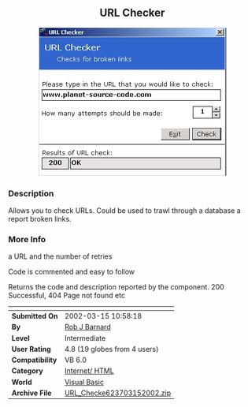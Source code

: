 ﻿<div align="center">

## URL Checker

<img src="PIC2002315646458847.jpg">
</div>

### Description

Allows you to check URLs. Could be used to trawl through a database a report broken links.
 
### More Info
 
a URL and the number of retries

Code is commented and easy to follow

Returns the code and description reported by the component. 200 Successful, 404 Page not found etc


<span>             |<span>
---                |---
**Submitted On**   |2002-03-15 10:58:18
**By**             |[Rob J Barnard](https://github.com/Planet-Source-Code/PSCIndex/blob/master/ByAuthor/rob-j-barnard.md)
**Level**          |Intermediate
**User Rating**    |4.8 (19 globes from 4 users)
**Compatibility**  |VB 6\.0
**Category**       |[Internet/ HTML](https://github.com/Planet-Source-Code/PSCIndex/blob/master/ByCategory/internet-html__1-34.md)
**World**          |[Visual Basic](https://github.com/Planet-Source-Code/PSCIndex/blob/master/ByWorld/visual-basic.md)
**Archive File**   |[URL\_Checke623703152002\.zip](https://github.com/Planet-Source-Code/rob-j-barnard-url-checker__1-32706/archive/master.zip)








